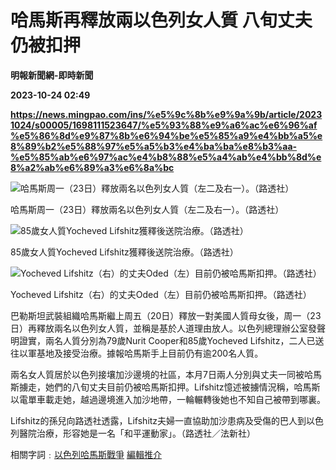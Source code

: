 # 哈馬斯再釋放兩以色列女人質 八旬丈夫仍被扣押
**明報新聞網-即時新聞**

**2023-10-24 02:49**

**https://news.mingpao.com/ins/%e5%9c%8b%e9%9a%9b/article/20231024/s00005/1698111523647/%e5%93%88%e9%a6%ac%e6%96%af%e5%86%8d%e9%87%8b%e6%94%be%e5%85%a9%e4%bb%a5%e8%89%b2%e5%88%97%e5%a5%b3%e4%ba%ba%e8%b3%aa-%e5%85%ab%e6%97%ac%e4%b8%88%e5%a4%ab%e4%bb%8d%e8%a2%ab%e6%89%a3%e6%8a%bc**

![哈馬斯周一（23日）釋放兩名以色列女人質（左二及右一）。（路透社）](https://fs.mingpao.com/ins/20231024/s00005/b96f30d0cef9dcf6305b3c0172df1a78.jpg)

哈馬斯周一（23日）釋放兩名以色列女人質（左二及右一）。（路透社）

![85歲女人質Yocheved Lifshitz獲釋後送院治療。（路透社）](https://fs.mingpao.com/ins/20231024/s00005/b99a03b105a9882f42980c1976d0f6d4.jpg)

85歲女人質Yocheved Lifshitz獲釋後送院治療。（路透社）

![Yocheved Lifshitz（右）的丈夫Oded（左）目前仍被哈馬斯扣押。（路透社）](https://fs.mingpao.com/ins/20231024/s00005/b9706596c4c86985fc215279febfba2a.jpg)

Yocheved Lifshitz（右）的丈夫Oded（左）目前仍被哈馬斯扣押。（路透社）

巴勒斯坦武裝組織哈馬斯繼上周五（20日）釋放一對美國人質母女後，周一（23日）再釋放兩名以色列女人質，並稱是基於人道理由放人。以色列總理辦公室發聲明證實，兩名人質分別為79歲Nurit Cooper和85歲Yocheved Lifshitz，二人已送往以軍基地及接受治療。據報哈馬斯手上目前仍有逾200名人質。

兩名女人質居於以色列接壤加沙邊境的社區，本月7日兩人分別與丈夫一同被哈馬斯擄走，她們的八旬丈夫目前仍被哈馬斯扣押。Lifshitz憶述被擄情況稱，哈馬斯以電單車載走她，越過邊境進入加沙地帶，一輪輾轉後她也不知自己被帶到哪裏。

Lifshitz的孫兒向路透社透露，Lifshitz夫婦一直協助加沙患病及受傷的巴人到以色列醫院治療，形容她是一名「和平運動家」。（路透社／法新社）

相關字詞﹕[以色列哈馬斯戰爭](https://news.mingpao.com/ins/%e5%9c%8b%e9%9a%9b/article/20231024/s00005/php/search2.php?pnssection=all&inssection=all&searchtype=A&keywords=%E4%BB%A5%E8%89%B2%E5%88%97%E5%93%88%E9%A6%AC%E6%96%AF%E6%88%B0%E7%88%AD) [編輯推介](https://news.mingpao.com/ins/%e5%9c%8b%e9%9a%9b/article/20231024/s00005/php/search2.php?pnssection=all&inssection=all&searchtype=A&keywords=%E7%B7%A8%E8%BC%AF%E6%8E%A8%E4%BB%8B)